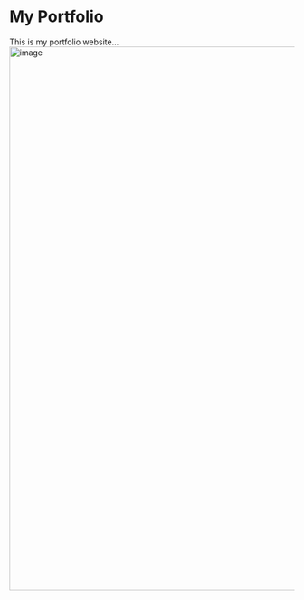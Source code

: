 # My Portfolio
This is my portfolio website...
<img width="960" alt="image" src="https://github.com/simplystudios/anshwadhwa/assets/76025286/562ad421-1dc4-4afa-b4f5-4d26aacbc614">

